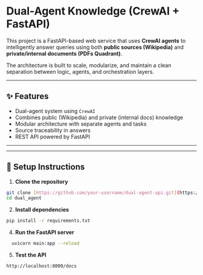 
# Dual-Agent Knowledge (CrewAI + FastAPI)

This project is a FastAPI-based web service that uses **CrewAI agents** to intelligently answer queries using both **public sources (Wikipedia)** and **private/internal documents (PDFs Quadrant)**.

The architecture is built to scale, modularize, and maintain a clean separation between logic, agents, and orchestration layers.

---

## ✨ Features

-  Dual-agent system using `CrewAI`
-  Combines public (Wikipedia) and private (internal docs) knowledge
-  Modular architecture with separate agents and tasks
-  Source traceability in answers
-  REST API powered by FastAPI

---


---

## 🔧 Setup Instructions

1. **Clone the repository**
```bash
git clone [https://github.com/your-username/dual-agent-api.git](https://github.com/abhishek23012000/dual_agent.git)
cd dual_agent
```
2. **Install dependencies**
```bash
pip install -r requirements.txt
   ```

4. **Run the FastAPI server**
```bash
  uvicorn main:app --reload
```

5. **Test the API**
```bash
http://localhost:8000/docs
```




   



